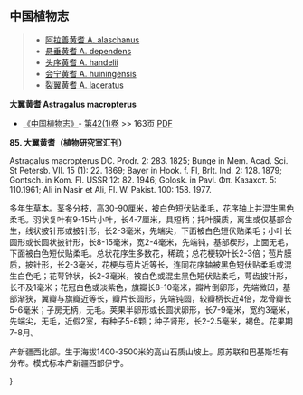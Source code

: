 

## 中国植物志

> * [阿拉善黄耆  A.  alaschanus](Astragalus-alaschanus-阿拉善黄耆.md)
> * [悬垂黄耆  A.  dependens](Astragalus-dependens-悬垂黄耆.md)
> * [头序黄耆  A.  handelii](Astragalus-handelii-头序黄耆.md)
> * [会宁黄耆  A.  huiningensis](Astragalus-huiningensis-会宁黄耆.md)
> * [裂翼黄耆  A.  laceratus](Astragalus-laceratus-裂翼黄耆.md)


**大翼黄耆 Astragalus macropterus**

* [《中国植物志》](http://www.iplant.cn/frps)- [第42(1)卷](http://www.iplant.cn/frps/vol/42(1)) >> 163页 [PDF](http://www.iplant.cn/frps/pdf/42(1)/163.pdf)


**85. 大翼黄耆（植物研究室汇刊）**

Astragalus macropterus DC. Prodr. 2: 283. 1825; Bunge in Mem. Acad. Sci. St Petersb. VII. 15 (1): 22. 1869; Bayer in Hook. f. Fl, Brlt. Ind. 2: 128. 1879; Gontsch. in Kom. Fl. USSR 12: 82. 1946; Golosk. in Pavl. Φπ. Казахст. 5: 110.1961; Ali in Nasir et Ali, Fl. W. Pakist. 100: 158. 1977.

多年生草本。茎多分枝，高30-90厘米，被白色短伏贴柔毛，花序轴上并混生黑色柔毛。羽状复叶有9-15片小叶，长4-7厘米，具短柄；托叶膜质，离生或仅基部合生，线状披针形或披针形，长2-3毫米，先端尖，下面被白色短伏贴柔毛；小叶长圆形或长圆状披针形，长8-15毫米，宽2-4毫米，先端钝，基部楔形，上面无毛，下面被白色短伏贴柔毛。总状花序生多数花，稀疏；总花梗较叶长2-3倍；苞片膜质，披针形，长2-3毫米，花梗与苞片近等长，连同花序轴被黑色短伏贴柔毛或混生白色毛；花萼钟状，长2-3毫米，被白色或混生黑色短伏贴柔毛，萼齿披针形，长不及1毫米；花冠白色或淡紫色，旗瓣长8-10毫米，瓣片倒卵形，先端微凹，基部渐狭，翼瓣与旗瓣近等长，瓣片长圆形，先端钝圆，较瓣柄长近4倍，龙骨瓣长5-6毫米；子房无柄，无毛。荚果半卵形或长圆状卵形，长7-9毫米，宽约3毫米，先端尖，无毛，近假2室，有种子5-6颗；种子肾形，长2-2.5毫米，褐色。花果期7-8月。

产新疆西北部。生于海拔1400-3500米的高山石质山坡上。原苏联和巴基斯坦有分布。模式标本产新疆西部伊宁。

}
